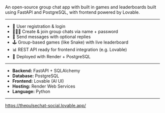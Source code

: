 An open-source group chat app with built in games and leaderboards built using FastAPI and PostgreSQL, with frontend powered by Lovable.

---

- 🔐 User registration & login
- 🧑‍🤝‍🧑 Create & join group chats via name + password
- 💬 Send messages with optional replies
- 🕹️ Group-based games (like Snake) with live leaderboard
- 📊 REST API ready for frontend integration (e.g. Lovable)
- 🚀 Deployed with Render + PostgreSQL

---

- **Backend:** FastAPI + SQLAlchemy
- **Database:** PostgreSQL
- **Frontend:** Lovable (AI UI)
- **Hosting:** Render Web Services
- **Language:** Python

---
https://thepulsechat-social.lovable.app/
